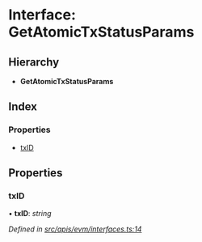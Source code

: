 # Interface: GetAtomicTxStatusParams

## Hierarchy

- **GetAtomicTxStatusParams**

## Index

### Properties

- [txID](evm_interfaces.getatomictxstatusparams#txid)

## Properties

### txID

• **txID**: _string_

_Defined in [src/apis/evm/interfaces.ts:14](https://github.com/chain4travel/caminojs/blob/3883166/src/apis/evm/interfaces.ts#L14)_
